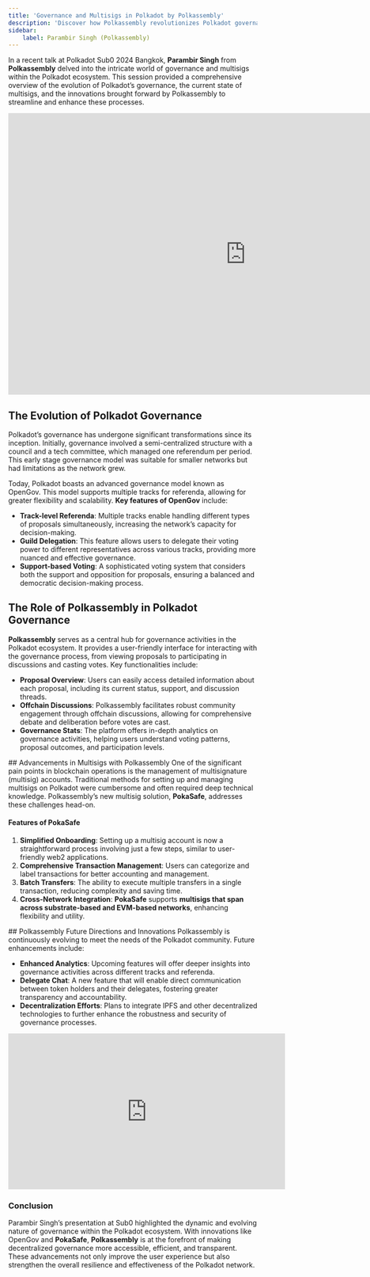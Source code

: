```yaml
---
title: 'Governance and Multisigs in Polkadot by Polkassembly'
description: 'Discover how Polkassembly revolutionizes Polkadot governance and multisigs with OpenGov and PokaSafe, enhancing efficiency and transparency.'
sidebar:
    label: Parambir Singh (Polkassembly)
---
```


In a recent talk at Polkadot Sub0 2024 Bangkok, **Parambir Singh** from **Polkassembly** delved into the intricate world of governance and multisigs within the Polkadot ecosystem. This session provided a comprehensive overview of the evolution of Polkadot’s governance, the current state of multisigs, and the innovations brought forward by Polkassembly to streamline and enhance these processes.

<iframe allowfullscreen="allowfullscreen" frameborder="0" height="569" src="https://docs.google.com/presentation/d/e/2PACX-1vQmenzqH-o_m_5Bot93o8gQp4MufLyKUfR_p1902zUSbuIxh046u1mzGeh6kyIHwefjmcHZVZfspm5S/embed?start=false&loop=false&delayms=60000" width="960"></iframe>

## The Evolution of Polkadot Governance
Polkadot’s governance has undergone significant transformations since its inception. Initially, governance involved a semi-centralized structure with a council and a tech committee, which managed one referendum per period. This early stage governance model was suitable for smaller networks but had limitations as the network grew.

Today, Polkadot boasts an advanced governance model known as OpenGov. This model supports multiple tracks for referenda, allowing for greater flexibility and scalability. **Key features of OpenGov** include:

- **Track-level Referenda**: Multiple tracks enable handling different types of proposals simultaneously, increasing the network’s capacity for decision-making.
- **Guild Delegation**: This feature allows users to delegate their voting power to different representatives across various tracks, providing more nuanced and effective governance.
- **Support-based Voting**: A sophisticated voting system that considers both the support and opposition for proposals, ensuring a balanced and democratic decision-making process.

## The Role of Polkassembly in Polkadot Governance
**Polkassembly** serves as a central hub for governance activities in the Polkadot ecosystem. It provides a user-friendly interface for interacting with the governance process, from viewing proposals to participating in discussions and casting votes. Key functionalities include:

- **Proposal Overview**: Users can easily access detailed information about each proposal, including its current status, support, and discussion threads.
- **Offchain Discussions**: Polkassembly facilitates robust community engagement through offchain discussions, allowing for comprehensive debate and deliberation before votes are cast.
- **Governance Stats**: The platform offers in-depth analytics on governance activities, helping users understand voting patterns, proposal outcomes, and participation levels.

## Advancements in Multisigs with Polkassembly
One of the significant pain points in blockchain operations is the management of multisignature (multisig) accounts. Traditional methods for setting up and managing multisigs on Polkadot were cumbersome and often required deep technical knowledge. Polkassembly’s new multisig solution, **PokaSafe**, addresses these challenges head-on.

#### Features of PokaSafe
1. **Simplified Onboarding**: Setting up a multisig account is now a straightforward process involving just a few steps, similar to user-friendly web2 applications.
2. **Comprehensive Transaction Management**: Users can categorize and label transactions for better accounting and management.
3. **Batch Transfers**: The ability to execute multiple transfers in a single transaction, reducing complexity and saving time.
4. **Cross-Network Integration**: **PokaSafe** supports **multisigs that span across substrate-based and EVM-based networks**, enhancing flexibility and utility.

## Polkassembly Future Directions and Innovations
Polkassembly is continuously evolving to meet the needs of the Polkadot community. Future enhancements include:
- **Enhanced Analytics**: Upcoming features will offer deeper insights into governance activities across different tracks and referenda.
- **Delegate Chat**: A new feature that will enable direct communication between token holders and their delegates, fostering greater transparency and accountability.
- **Decentralization Efforts**: Plans to integrate IPFS and other decentralized technologies to further enhance the robustness and security of governance processes.

<iframe allowfullscreen="allowfullscreen" frameborder="0" height="315" src="https://www.youtube.com/embed/LPsh8vu5wWs?si=VMVNzOnLtcOa2E5C" title="YouTube video player" width="560"></iframe>

### Conclusion
Parambir Singh’s presentation at Sub0 highlighted the dynamic and evolving nature of governance within the Polkadot ecosystem. With innovations like OpenGov and **PokaSafe**, **Polkassembly** is at the forefront of making decentralized governance more accessible, efficient, and transparent. These advancements not only improve the user experience but also strengthen the overall resilience and effectiveness of the Polkadot network.
